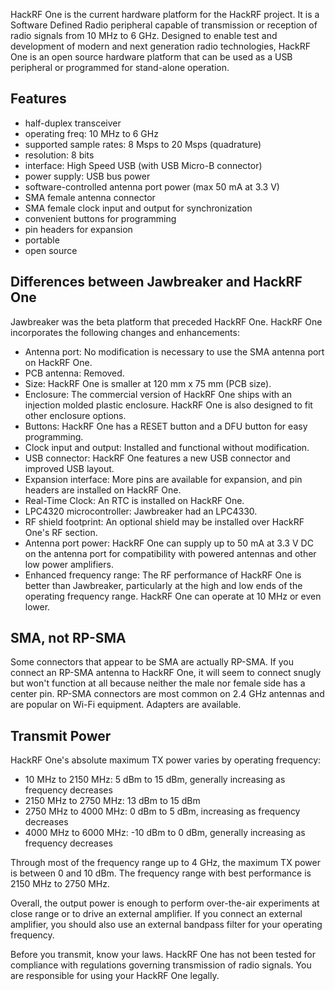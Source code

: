 HackRF One is the current hardware platform for the HackRF project.  It is a Software Defined Radio peripheral capable of transmission or reception of radio signals from 10 MHz to 6 GHz. Designed to enable test and development of modern and next generation radio technologies, HackRF One is an open source hardware platform that can be used as a USB peripheral or programmed for stand-alone operation.

## Features

* half-duplex transceiver
* operating freq: 10 MHz to 6 GHz
* supported sample rates: 8 Msps to 20 Msps (quadrature)
* resolution: 8 bits
* interface: High Speed USB (with USB Micro-B connector)
* power supply: USB bus power
* software-controlled antenna port power (max 50 mA at 3.3 V)
* SMA female antenna connector
* SMA female clock input and output for synchronization
* convenient buttons for programming
* pin headers for expansion
* portable
* open source

## Differences between Jawbreaker and HackRF One

Jawbreaker was the beta platform that preceded HackRF One.  HackRF One incorporates the following changes and enhancements:

* Antenna port: No modification is necessary to use the SMA antenna port on HackRF One.
* PCB antenna: Removed.
* Size: HackRF One is smaller at 120 mm x 75 mm (PCB size).
* Enclosure: The commercial version of HackRF One ships with an injection molded plastic enclosure. HackRF One is also designed to fit other enclosure options.
* Buttons: HackRF One has a RESET button and a DFU button for easy programming.
* Clock input and output: Installed and functional without modification.
* USB connector: HackRF One features a new USB connector and improved USB layout.
* Expansion interface: More pins are available for expansion, and pin headers are installed on HackRF One.
* Real-Time Clock: An RTC is installed on HackRF One.
* LPC4320 microcontroller: Jawbreaker had an LPC4330.
* RF shield footprint: An optional shield may be installed over HackRF One's RF section.
* Antenna port power: HackRF One can supply up to 50 mA at 3.3 V DC on the antenna port for compatibility with powered antennas and other low power amplifiers.
* Enhanced frequency range: The RF performance of HackRF One is better than Jawbreaker, particularly at the high and low ends of the operating frequency range. HackRF One can operate at 10 MHz or even lower.

## SMA, not RP-SMA

Some connectors that appear to be SMA are actually RP-SMA.  If you connect an RP-SMA antenna to HackRF One, it will seem to connect snugly but won't function at all because neither the male nor female side has a center pin.  RP-SMA connectors are most common on 2.4 GHz antennas and are popular on Wi-Fi equipment.  Adapters are available.

## Transmit Power

HackRF One's absolute maximum TX power varies by operating frequency:
* 10 MHz to 2150 MHz: 5 dBm to 15 dBm, generally increasing as frequency decreases
* 2150 MHz to 2750 MHz: 13 dBm to 15 dBm
* 2750 MHz to 4000 MHz: 0 dBm to 5 dBm, increasing as frequency decreases
* 4000 MHz to 6000 MHz: -10 dBm to 0 dBm, generally increasing as frequency decreases

Through most of the frequency range up to 4 GHz, the maximum TX power is between 0 and 10 dBm.  The frequency range with best performance is 2150 MHz to 2750 MHz.

Overall, the output power is enough to perform over-the-air experiments at close range or to drive an external amplifier.  If you connect an external amplifier, you should also use an external bandpass filter for your operating frequency.

Before you transmit, know your laws.  HackRF One has not been tested for compliance with regulations governing transmission of radio signals.  You are responsible for using your HackRF One legally.